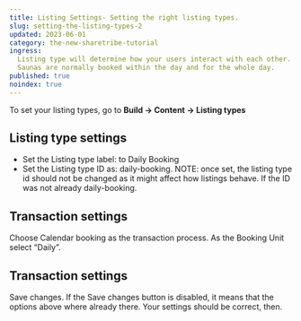 ```yaml
---
title: Listing Settings- Setting the right listing types.
slug: setting-the-listing-types-2
updated: 2023-06-01
category: the-new-sharetribe-tutorial
ingress:
  Listing type will determine how your users interact with each other.
  Saunas are normally booked within the day and for the whole day.
published: true
noindex: true
---
```


To set your listing types, go to **Build → Content → Listing types**

## Listing type settings

- Set the Listing type label: to Daily Booking
- Set the Listing type ID as: daily-booking. NOTE: once set, the listing
  type id should not be changed as it might affect how listings behave.
  If the ID was not already daily-booking.

## Transaction settings

Choose Calendar booking as the transaction process. As the Booking Unit
select “Daily”.

## Transaction settings

Save changes. If the Save changes button is disabled, it means that the
options above where already there. Your settings should be correct,
then.
